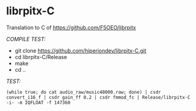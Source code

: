# librpitx-C
Translation to C of https://github.com/F5OEO/librpitx

*COMPILE TEST:*
- git clone https://github.com/hiperiondev/librpitx-C.git
- cd librpitx-C/Release
- make
- cd ..

*TEST:*
```
(while true; do cat audio_raw/music48000.raw; done) | csdr convert_i16_f | csdr gain_ff 0.2 | csdr fmmod_fc | Release/librpitx-C -i- -m IQFLOAT -f 147360
```
